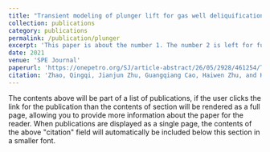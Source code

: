```yaml
---
title: "Transient modeling of plunger lift for gas well deliquification."
collection: publications
category: publications
permalink: /publication/plunger
excerpt: 'This paper is about the number 1. The number 2 is left for future work.'
date: 2021
venue: 'SPE Journal'
paperurl: 'https://onepetro.org/SJ/article-abstract/26/05/2928/461254/Transient-Modeling-of-Plunger-Lift-for-Gas-Well?redirectedFrom=fulltext'
citation: 'Zhao, Qingqi, Jianjun Zhu, Guangqiang Cao, Haiwen Zhu, and Hong-Quan Zhang. ”Transient modeling of plunger lift for gas well deliquification.” SPE Journal 26, no. 05 (2021): 2928-2947.'
---
```

The contents above will be part of a list of publications, if the user clicks the link for the publication than the contents of section will be rendered as a full page, allowing you to provide more information about the paper for the reader. When publications are displayed as a single page, the contents of the above "citation" field will automatically be included below this section in a smaller font.
